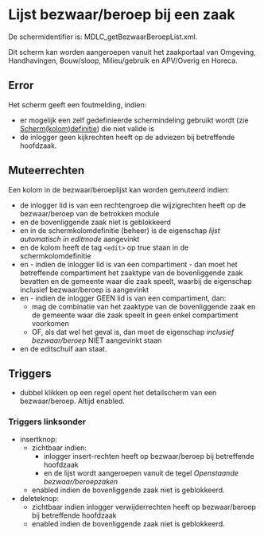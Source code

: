 # Lijst bezwaar/beroep bij een zaak

De schermidentifier is: MDLC_getBezwaarBeroepList.xml.

Dit scherm kan worden aangeroepen vanuit het zaakportaal van Omgeving, Handhavingen, Bouw/sloop, Milieu/gebruik en APV/Overig en Horeca.

## Error

Het scherm geeft een foutmelding, indien:

- er mogelijk een zelf gedefinieerde schermindeling gebruikt wordt (zie [Scherm(kolom)definitie](../../../instellen_inrichten/schermdefinitie/README.md)) die niet valide is
- de inlogger geen kijkrechten heeft op de adviezen bij betreffende hoofdzaak.

## Muteerrechten

Een kolom in de bezwaar/beroeplijst kan worden gemuteerd indien:

- de inlogger lid is van een rechtengroep die wijzigrechten heeft op de bezwaar/beroep van de betrokken module
- en de bovenliggende zaak niet is geblokkeerd
- en in de schermkolomdefinitie (beheer) is de eigenschap _lijst automatisch in editmode_ aangevinkt
- en de kolom heeft de tag `<edit>` op true staan in de schermkolomdefinitie
- en - indien de inlogger lid is van een compartiment - dan moet het betreffende compartiment het zaaktype van de bovenliggende zaak bevatten en de gemeente waar die zaak speelt, waarbij de eigenschap inclusief bezwaar/beroep is aangevinkt
- en - indien de inlogger GEEN lid is van een compartiment, dan:
  - mag de combinatie van het zaaktype van de bovenliggende zaak en de gemeente waar die zaak speelt in geen enkel compartiment voorkomen
  - OF, als dat wel het geval is, dan moet de eigenschap _inclusief bezwaar/beroep_ NIET aangevinkt staan
- en de editschuif aan staat.

## Triggers

- dubbel klikken op een regel opent het detailscherm van een bezwaar/beroep. Altijd enabled.

### Triggers linksonder

- insertknop:
  - zichtbaar indien:
    - inlogger insert-rechten heeft op bezwaar/beroep bij betreffende hoofdzaak
    - en de lijst wordt aangeroepen vanuit de tegel _Openstaande bezwaar/beroepzaken_
  - enabled indien de bovenliggende zaak niet is geblokkeerd.
- deleteknop:
  - zichtbaar indien inlogger verwijderrechten heeft op bezwaar/beroep bij betreffende hoofdzaak
  - enabled indien de bovenliggende zaak niet is geblokkeerd.
